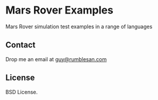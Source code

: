# Mars Rover Examples

Mars Rover simulation test examples in a range of languages


## Contact

Drop me an email at guy@rumblesan.com


## License

BSD License.

